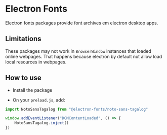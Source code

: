 # Electron Fonts

Electron fonts packages provide font archives em electron desktop apps.

## Limitations

These packages may not work in `BrowserWindow` instances that loaded online webpages. That happens because electron by default not allow load local resources in webpages.

## How to use

* Install the package

* On your `preload.js`, add:

```ts
import NotoSansTagalog from "@electron-fonts/noto-sans-tagalog"

window.addEventListener("DOMContentLoaded", () => {
    NotoSansTagalog.inject()
})
```